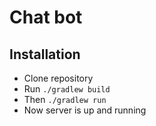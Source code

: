 # Chat bot

## Installation

- Clone repository
- Run `./gradlew build`
- Then `./gradlew run`
- Now server is up and running